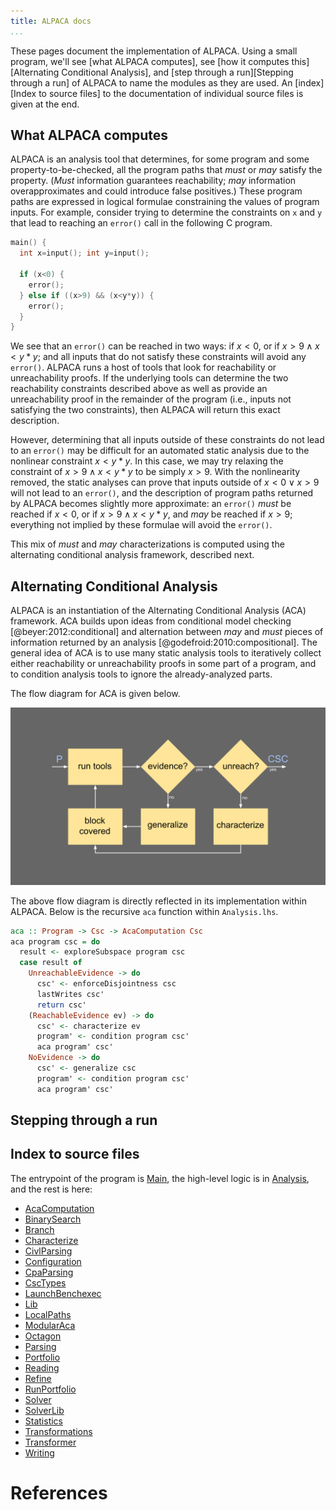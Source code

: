 ```yaml
---
title: ALPACA docs
...
```


These pages document the implementation of ALPACA.
Using a small program, we'll see [what ALPACA computes],
see [how it computes this][Alternating Conditional Analysis],
and [step through a run][Stepping through a run] of
ALPACA to name the modules as they are used.
An [index][Index to source files] to the documentation of
individual source files is given at the end.

What ALPACA computes
--------------------

ALPACA is an analysis tool that determines, for some program
and some property-to-be-checked, all the program paths that
*must* or *may* satisfy the property.
(*Must* information guarantees reachability; *may* information
overapproximates and could introduce false positives.)
These program paths are expressed in logical formulae
constraining the values of program inputs.
For example, consider trying to determine the constraints
on `x` and `y` that lead to reaching an `error()` call
in the following C program.

``` c
main() {
  int x=input(); int y=input();

  if (x<0) {
    error();
  } else if ((x>9) && (x<y*y)) {
    error();
  }
}
```

We see that an `error()` can be reached in two ways:
if $x<0$, or if $x>9 \land x<y*y$; and all inputs that
do not satisfy these constraints will avoid any `error()`.
ALPACA runs a host of tools that look for reachability
or unreachability proofs.
If the underlying tools can determine the two reachability
constraints described above as well as provide an unreachability
proof in the remainder of the program (i.e., inputs not
satisfying the two constraints), then ALPACA will return
this exact description.

However, determining that all inputs outside of these
constraints do not lead to an `error()` may be
difficult for an automated static analysis due to the
nonlinear constraint $x<y*y$.
In this case, we may try relaxing the constraint of
$x>9 \land x<y*y$ to be simply $x>9$.
With the nonlinearity removed, the static analyses
can prove that inputs outside of $x<0 \lor x>9$ will
not lead to an `error()`, and the description of
program paths returned by ALPACA becomes slightly
more approximate: an `error()` *must* be reached if
$x<0$, or if $x>9 \land x<y*y$, and *may* be reached
if $x>9$; everything not implied by these formulae
will avoid the `error()`.

This mix of *must* and *may* characterizations is
computed using the alternating conditional analysis
framework, described next.

Alternating Conditional Analysis
--------------------------------

ALPACA is an instantiation of the Alternating Conditional
Analysis (ACA) framework.
ACA builds upon ideas from
conditional model checking [@beyer:2012:conditional]
and alternation between *may* and *must* pieces of
information returned by an
analysis [@godefroid:2010:compositional].
The general idea of ACA is to use many static analysis
tools to iteratively collect either reachability or
unreachability proofs in some part of a program, and to
condition analysis tools to ignore the already-analyzed
parts.

The flow diagram for ACA is given below.

![](pics/flow-diagram.svg)

The above flow diagram is directly reflected in its
implementation within ALPACA.
Below is the recursive `aca` function within
`Analysis.lhs`.

``` haskell
aca :: Program -> Csc -> AcaComputation Csc
aca program csc = do
  result <- exploreSubspace program csc
  case result of
    UnreachableEvidence -> do
      csc' <- enforceDisjointness csc
      lastWrites csc'
      return csc'
    (ReachableEvidence ev) -> do
      csc' <- characterize ev
      program' <- condition program csc'
      aca program' csc'
    NoEvidence -> do
      csc' <- generalize csc
      program' <- condition program csc'
      aca program' csc'
```

Stepping through a run
----------------------

Index to source files
---------------------

The entrypoint of the program is [Main](app/Main.html),
the high-level logic is in [Analysis](src/Analysis.html), and
the rest is here:

* [AcaComputation](src/AcaComputation.html)
* [BinarySearch](src/BinarySearch.html)
* [Branch](src/Branch.html)
* [Characterize](src/Characterize.html)
* [CivlParsing](src/CivlParsing.html)
* [Configuration](src/Configuration.html)
* [CpaParsing](src/CpaParsing.html)
* [CscTypes](src/CscTypes.html)
* [LaunchBenchexec](src/LaunchBenchexec.html)
* [Lib](src/Lib.html)
* [LocalPaths](src/LocalPaths.html)
* [ModularAca](src/ModularAca.html)
* [Octagon](src/Octagon.html)
* [Parsing](src/Parsing.html)
* [Portfolio](src/Portfolio.html)
* [Reading](src/Reading.html)
* [Refine](src/Refine.html)
* [RunPortfolio](src/RunPortfolio.html)
* [Solver](src/Solver.html)
* [SolverLib](src/SolverLib.html)
* [Statistics](src/Statistics.html)
* [Transformations](src/Transformations.html)
* [Transformer](src/Transformer.html)
* [Writing](src/Writing.html)

# References